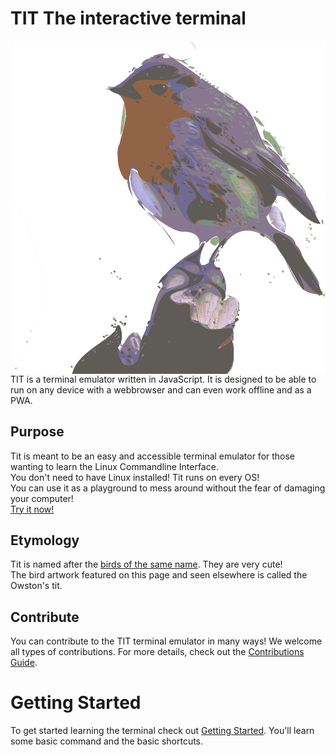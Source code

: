 # TIT The interactive terminal 
<img src="https://raw.githubusercontent.com/taha-mcp/terminal-wiki/master/Media/Tit-logo.png" width="500" align="right">
TIT is a terminal emulator written in JavaScript. It is designed to be able to run on any device with a webbrowser and can even work offline and as a PWA.  
  
## Purpose
Tit is meant to be an easy and accessible terminal emulator for those wanting to learn the Linux Commandline Interface.  
You don't need to have Linux installed! Tit runs on every OS!  
You can use it as a playground to mess around without the fear of damaging your computer!  
[Try it now!](https://github.com/taha-mcp/interactive-terminal)  

## Etymology
Tit is named after the [birds of the same name](https://en.wikipedia.org/wiki/Tit_(bird)). They are very cute!  
The bird artwork featured on this page and seen elsewhere is called the Owston's tit.

## Contribute
You can contribute to the TIT terminal emulator in many ways! We welcome all types of contributions. For more details, check out the [Contributions Guide](Contribution%20Guide).

# Getting Started
To get started learning the terminal check out [Getting Started](Getting%20Started). You'll learn some basic command and the basic shortcuts.
